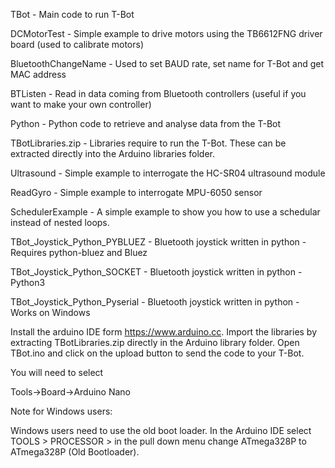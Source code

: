 TBot - Main code to run T-Bot

DCMotorTest - Simple example to drive motors using the TB6612FNG driver board (used to calibrate motors)

BluetoothChangeName - Used to set BAUD rate, set name for T-Bot and get MAC address

BTListen - Read in data coming from Bluetooth controllers (useful if you want to make your own controller)

Python - Python code to retrieve and analyse data from the T-Bot

TBotLibraries.zip - Libraries require to run the T-Bot. These can be extracted directly into the Arduino libraries folder.

Ultrasound - Simple example to interrogate the HC-SR04 ultrasound module

ReadGyro - Simple example to interrogate MPU-6050 sensor

SchedulerExample - A simple example to show you how to use a schedular instead of nested loops.



TBot_Joystick_Python_PYBLUEZ - Bluetooth joystick written in python - Requires python-bluez and Bluez

TBot_Joystick_Python_SOCKET - Bluetooth joystick written in python - Python3

TBot_Joystick_Python_Pyserial - Bluetooth joystick written in python - Works on Windows



Install the arduino IDE form https://www.arduino.cc. Import the libraries by extracting TBotLibraries.zip directly in the Arduino library folder. Open TBot.ino and click on the upload button to send the code to your T-Bot.

You will need to select
 
Tools->Board->Arduino Nano

Note for Windows users:

Windows users need to use the old boot loader. In the Arduino IDE select TOOLS > PROCESSOR > in the pull down menu change ATmega328P to ATmega328P (Old Bootloader).

